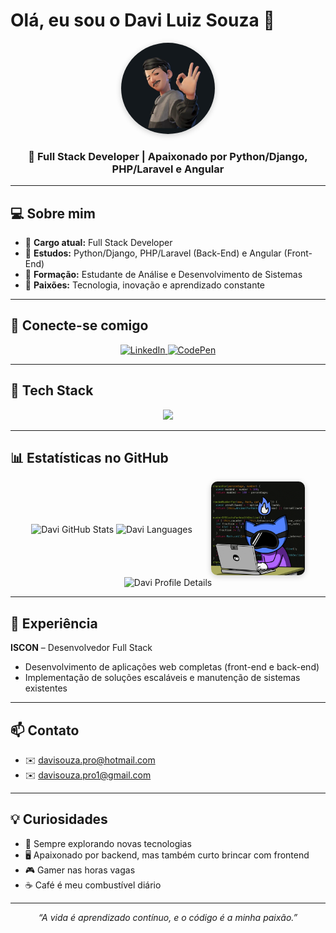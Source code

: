 # Olá, eu sou o Davi Luiz Souza 👋
<div align="center">
  <img src="./avatar_davi.jpeg" 
       alt="Avatar do Davi" 
       width="150" 
       style="border-radius:50%; box-shadow:0 2px 10px rgba(0,0,0,.2);" />
  <h3>🐍 Full Stack Developer | Apaixonado por Python/Django, PHP/Laravel e Angular</h3>
</div>

---

## 💻 Sobre mim
- 🔹 **Cargo atual:** Full Stack Developer  
- 🔹 **Estudos:** Python/Django, PHP/Laravel (Back-End) e Angular (Front-End)  
- 🔹 **Formação:** Estudante de Análise e Desenvolvimento de Sistemas  
- 🔹 **Paixões:** Tecnologia, inovação e aprendizado constante  

---

## 🔗 Conecte-se comigo
<p align="center">
  <a href="https://www.linkedin.com/in/davisouza99">
    <img src="https://img.shields.io/badge/LinkedIn-0077B5?style=for-the-badge&logo=linkedin&logoColor=white" alt="LinkedIn">
  </a>
  <a href="http://codepen.io/Davidbill_">
    <img src="https://img.shields.io/badge/Codepen-000000?style=for-the-badge&logo=codepen&logoColor=white" alt="CodePen">
  </a>
</p>

---

## 🧰 Tech Stack
<div align="center">
  <img src="https://skillicons.dev/icons?i=python,django,php,laravel,javascript,react,html,css,git,github,mysql,postgresql,vscode" />
</div>

---

## 📊 Estatísticas no GitHub
<div style="display: flex; justify-content: center; align-items: center; gap: 30px; flex-wrap: wrap;">

  <!-- Estatísticas -->
  <div>
    <img src="https://github-readme-stats.vercel.app/api?username=davimj99&show_icons=true&theme=dark" alt="Davi GitHub Stats" />
    <img src="https://github-readme-stats.vercel.app/api/top-langs/?username=davimj99&hide_progress=true&theme=dark" alt="Davi Languages" />
  </div>

  <!-- GIF lateral -->
  <div>
    <img src="./git.gif" alt="Git GIF" width="150" style="border-radius:10px; box-shadow:0 2px 10px rgba(0,0,0,.2);" />
  </div>
</div>

<div align="center">
  <img src="https://github-profile-summary-cards.vercel.app/api/cards/profile-details?username=davimj99&theme=github_dark" alt="Davi Profile Details" />
</div>

---

## 🏢 Experiência
**ISCON** – Desenvolvedor Full Stack  

- Desenvolvimento de aplicações web completas (front-end e back-end)  
- Implementação de soluções escaláveis e manutenção de sistemas existentes  

---

## 📫 Contato
- ✉️ [davisouza.pro@hotmail.com](mailto:davisouza.pro@hotmail.com)  
- ✉️ [davisouza.pro1@gmail.com](mailto:davisouza.pro1@gmail.com)  

---

## 💡 Curiosidades
- 🚀 Sempre explorando novas tecnologias  
- 🖥️ Apaixonado por backend, mas também curto brincar com frontend  
- 🎮 Gamer nas horas vagas  
- ☕ Café é meu combustível diário  

---

<div align="center">
  <em>“A vida é aprendizado contínuo, e o código é a minha paixão.”</em>
</div>
